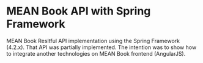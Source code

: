 # MEAN Book API with Spring Framework
MEAN Book Resltful API implementation using the Spring Framework (4.2.x).
That API was partially implemented.
The intention was to show how to integrate another technologies on MEAN Book frontend (AngularJS).
